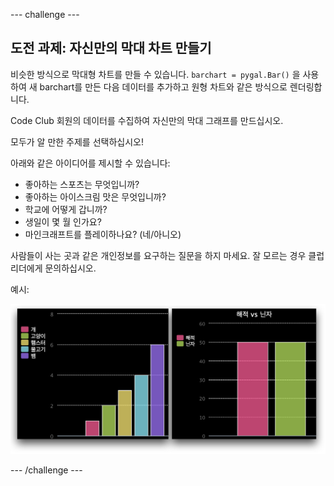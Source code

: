 \--- challenge \---

## 도전 과제: 자신만의 막대 차트 만들기

비슷한 방식으로 막대형 차트를 만들 수 있습니다. `barchart = pygal.Bar()` 을 사용하여 새 barchart를 만든 다음 데이터를 추가하고 원형 차트와 같은 방식으로 렌더링합니다.

Code Club 회원의 데이터를 수집하여 자신만의 막대 그래프를 만드십시오.

모두가 알 만한 주제를 선택하십시오!

아래와 같은 아이디어를 제시할 수 있습니다:

+ 좋아하는 스포츠는 무엇입니까?
+ 좋아하는 아이스크림 맛은 무엇입니까?
+ 학교에 어떻게 갑니까?
+ 생일이 몇 월 인가요?
+ 마인크래프트를 플레이하나요? (네/아니오)

사람들이 사는 곳과 같은 개인정보를 요구하는 질문을 하지 마세요. 잘 모르는 경우 클럽 리더에게 문의하십시오.

예시:

![스크린샷](images/pets-bar-examples.png)

\--- /challenge \---